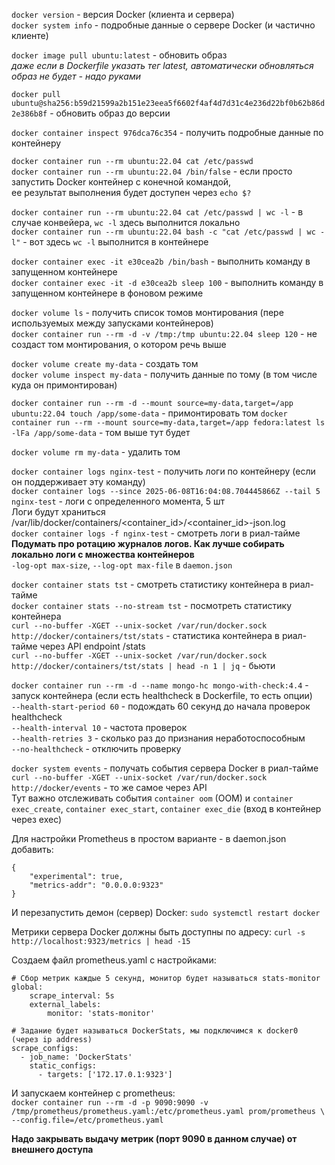 `docker version` - версия Docker (клиента и сервера) \
`docker system info` - подробные данные о сервере Docker (и частично клиенте)

`docker image pull ubuntu:latest` - обновить образ \
*даже если в Dockerfile указать тег latest, автоматически обновляться образ не будет - надо руками*

`docker pull ubuntu@sha256:b59d21599a2b151e23eea5f6602f4af4d7d31c4e236d22bf0b62b86d2e386b8f` - обновить образ до версии

`docker container inspect 976dca76c354` - получить подробные данные по контейнеру

`docker container run --rm ubuntu:22.04 cat /etc/passwd` \
`docker container run --rm ubuntu:22.04 /bin/false` - если просто запустить Docker контейнер с конечной командой, \
ее результат выполнения будет доступен через `echo $?`

`docker container run --rm ubuntu:22.04 cat /etc/passwd | wc -l` - в случае конвейера, `wc -l` здесь выполнится локально\
`docker container run --rm ubuntu:22.04 bash -c "cat /etc/passwd | wc -l"` - вот здесь `wc -l` выполнится в контейнере

`docker container exec -it e30cea2b /bin/bash` - выполнить команду в запущенном контейнере \
`docker container exec -it -d e30cea2b sleep 100` - выполнить команду в запущенном контейнере в фоновом режиме

`docker volume ls` - получить список томов монтирования (пере используемых между запусками контейнеров) \
`docker container run --rm -d -v /tmp:/tmp ubuntu:22.04 sleep 120` - не создаст том монтирования, о котором речь выше

`docker volume create my-data` - создать том \
`docker volume inspect my-data` - получить данные по тому (в том числе куда он примонтирован)

`docker container run --rm -d --mount source=my-data,target=/app ubuntu:22.04 touch /app/some-data` - примонтировать том
`docker container run --rm --mount source=my-data,target=/app fedora:latest ls -lFa /app/some-data` - том выше тут будет

`docker volume rm my-data` - удалить том

`docker container logs nginx-test` - получить логи по контейнеру (если он поддерживает эту команду) \
`docker container logs --since 2025-06-08T16:04:08.704445866Z --tail 5 nginx-test` - логи с определенного момента, 5 шт\
Логи будут храниться /var/lib/docker/containers/<container_id>/<container_id>-json.log\
`docker container logs -f nginx-test` - смотреть логи в риал-тайме\
**Подумать про ротацию журналов логов. Как лучше собирать локально логи с множества контейнеров**\
`-log-opt max-size`, `--log-opt max-file` в `daemon.json`

`docker container stats tst` - смотреть статистику контейнера в риал-тайме \
`docker container stats --no-stream tst` - посмотреть статистику контейнера \
`curl --no-buffer -XGET --unix-socket /var/run/docker.sock http://docker/containers/tst/stats` - статистика контейнера 
в риал-тайме через API endpoint /stats \
`curl --no-buffer -XGET --unix-socket /var/run/docker.sock http://docker/containers/tst/stats | head -n 1 | jq` - бьюти

`docker container run --rm -d --name mongo-hc mongo-with-check:4.4` - запуск контейнера (если есть healthcheck в 
Dockerfile, то есть опции) \
`--health-start-period 60` - подождать 60 секунд до начала проверок healthcheck \
`--health-interval 10` - частота проверок \
`--health-retries 3` - сколько раз до признания неработоспособным \
`--no-healthcheck` - отключить проверку

`docker system events` - получать события сервера Docker в риал-тайме\
`curl --no-buffer -XGET --unix-socket /var/run/docker.sock http://docker/events` - то же самое через API\
Тут важно отслеживать события `container oom` (OOM) и 
`container exec_create`, `container exec_start`, `container exec_die` (вход в контейнер через exec)

Для настройки Prometheus в простом варианте - в daemon.json добавить:
```
{
    "experimental": true,
    "metrics-addr": "0.0.0.0:9323"
}
```
И перезапустить демон (сервер) Docker: `sudo systemctl restart docker`

Метрики сервера Docker должны быть доступны по адресу: `curl -s http://localhost:9323/metrics | head -15`

Создаем файл prometheus.yaml с настройками:
```
# Сбор метрик каждые 5 секунд, монитор будет называться stats-monitor
global:
    scrape_interval: 5s
    external_labels:
        monitor: 'stats-monitor'

# Задание будет называться DockerStats, мы подключимся к docker0 (через ip address)
scrape_configs:
  - job_name: 'DockerStats'
    static_configs:
      - targets: ['172.17.0.1:9323']
```

И запускаем контейнер с prometheus:\
`docker container run --rm -d -p 9090:9090 -v /tmp/prometheus/prometheus.yaml:/etc/prometheus.yaml prom/prometheus \
--config.file=/etc/prometheus.yaml`

**Надо закрывать выдачу метрик (порт 9090 в данном случае) от внешнего доступа**

